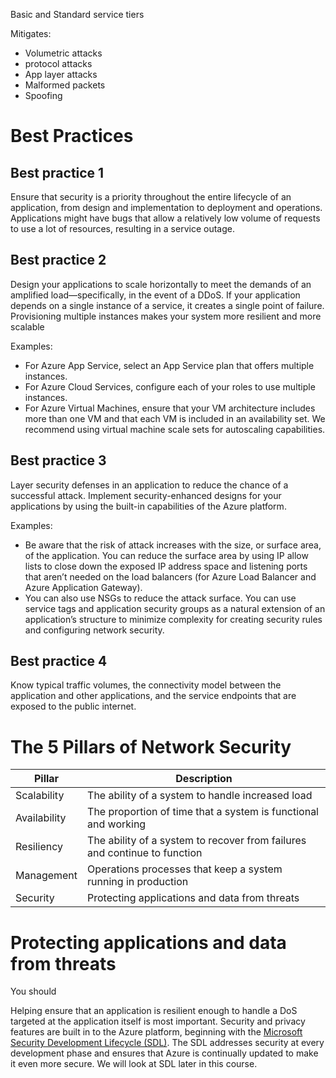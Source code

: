 Basic and Standard service tiers

Mitigates:
- Volumetric attacks
- protocol attacks
- App layer attacks
- Malformed packets
- Spoofing

# Best Practices

## Best practice 1

Ensure that security is a priority throughout the entire lifecycle of an application, from design and implementation to deployment and operations. Applications might have bugs that allow a relatively low volume of requests to use a lot of resources, resulting in a service outage.

## Best practice 2 

Design your applications to scale horizontally to meet the demands of an amplified load—specifically, in the event of a DDoS. If your application depends on a single instance of a service, it creates a single point of failure. Provisioning multiple instances makes your system more resilient and more scalable

Examples:
- For Azure App Service, select an App Service plan that offers multiple instances.
- For Azure Cloud Services, configure each of your roles to use multiple instances.
- For Azure Virtual Machines, ensure that your VM architecture includes more than one VM and that each VM is included in an availability set. We recommend using virtual machine scale sets for autoscaling capabilities.

## Best practice 3

Layer security defenses in an application to reduce the chance of a successful attack. Implement security-enhanced designs for your applications by using the built-in capabilities of the Azure platform.

Examples:
- Be aware that the risk of attack increases with the size, or surface area, of the application. You can reduce the surface area by using IP allow lists to close down the exposed IP address space and listening ports that aren’t needed on the load balancers (for Azure Load Balancer and Azure Application Gateway).
- You can also use NSGs to reduce the attack surface. You can use service tags and application security groups as a natural extension of an application’s structure to minimize complexity for creating security rules and configuring network security.

## Best practice 4

Know typical traffic volumes, the connectivity model between the application and other applications, and the service endpoints that are exposed to the public internet.

# The 5 Pillars of Network Security

| Pillar  	|  Description 	|
|---	|---	|
| Scalability   	|   The ability of a system to handle increased load	|
| Availability  	| The proportion of time that a system is functional and working  	|
| Resiliency  	| The ability of a system to recover from failures and continue to function  	|
| Management  	|  Operations processes that keep a system running in production 	|
| Security  	|  Protecting applications and data from threats 	|

# Protecting applications and data from threats

You should 

‎Helping ensure that an application is resilient enough to handle a DoS targeted at the application itself is most important. Security and privacy features are built in to the Azure platform, beginning with the [Microsoft Security Development Lifecycle (SDL)](https://www.microsoft.com/en-us/securityengineering/sdl). The SDL addresses security at every development phase and ensures that Azure is continually updated to make it even more secure. We will look at SDL later in this course.

